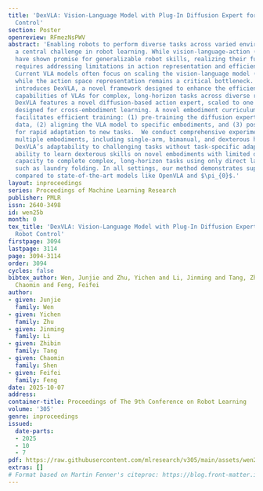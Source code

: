 ```yaml
---
title: 'DexVLA: Vision-Language Model with Plug-In Diffusion Expert for General Robot
  Control'
section: Poster
openreview: RFmezNsPWV
abstract: 'Enabling robots to perform diverse tasks across varied environments is
  a central challenge in robot learning. While vision-language-action (VLA) models
  have shown promise for generalizable robot skills, realizing their full potential
  requires addressing limitations in action representation and efficient training.
  Current VLA models often focus on scaling the vision-language model (VLM) component,
  while the action space representation remains a critical bottleneck. This paper
  introduces DexVLA, a novel framework designed to enhance the efficiency and generalization
  capabilities of VLAs for complex, long-horizon tasks across diverse robot embodiments.
  DexVLA features a novel diffusion-based action expert, scaled to one billion parameters,
  designed for cross-embodiment learning. A novel embodiment curriculum learning strategy
  facilitates efficient training: (1) pre-training the diffusion expert on cross-embodiment
  data, (2) aligning the VLA model to specific embodiments, and (3) post-training
  for rapid adaptation to new tasks.  We conduct comprehensive experiments across
  multiple embodiments, including single-arm, bimanual, and dexterous hand, demonstrating
  DexVLA’s adaptability to challenging tasks without task-specific adaptation, its
  ability to learn dexterous skills on novel embodiments with limited data, and its
  capacity to complete complex, long-horizon tasks using only direct language prompting,
  such as laundry folding. In all settings, our method demonstrates superior performance
  compared to state-of-the-art models like OpenVLA and $\pi_{0}$.'
layout: inproceedings
series: Proceedings of Machine Learning Research
publisher: PMLR
issn: 2640-3498
id: wen25b
month: 0
tex_title: 'DexVLA: Vision-Language Model with Plug-In Diffusion Expert for General
  Robot Control'
firstpage: 3094
lastpage: 3114
page: 3094-3114
order: 3094
cycles: false
bibtex_author: Wen, Junjie and Zhu, Yichen and Li, Jinming and Tang, Zhibin and Shen,
  Chaomin and Feng, Feifei
author:
- given: Junjie
  family: Wen
- given: Yichen
  family: Zhu
- given: Jinming
  family: Li
- given: Zhibin
  family: Tang
- given: Chaomin
  family: Shen
- given: Feifei
  family: Feng
date: 2025-10-07
address:
container-title: Proceedings of The 9th Conference on Robot Learning
volume: '305'
genre: inproceedings
issued:
  date-parts:
  - 2025
  - 10
  - 7
pdf: https://raw.githubusercontent.com/mlresearch/v305/main/assets/wen25b/wen25b.pdf
extras: []
# Format based on Martin Fenner's citeproc: https://blog.front-matter.io/posts/citeproc-yaml-for-bibliographies/
---
```

